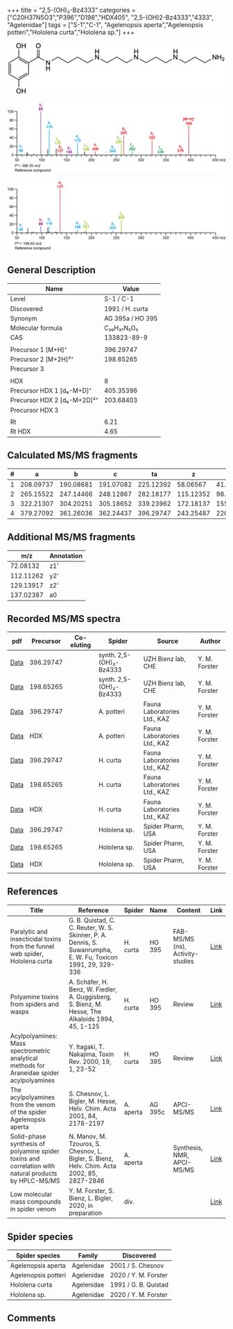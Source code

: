 +++
title = "2,5-(OH)₂-Bz4333"
categories = ["C20H37N5O3","P396","D198","HDX405",
"2,5-(OH)2-Bz4333","4333",
"Agelenidae"]
tags = ["S-1","C-1",
"Agelenopsis aperta","Agelenopsis potteri","Hololena curta","Hololena sp."]
+++

![](/img/2-5-OH2-Bz4333.png)

![](/img_MSMS/396_2-5-OH2-Bz4333.png?classes=border)

![](/img_MSMS/396_2-5-OH2-Bz4333_2.png?classes=border)

## General Description

| Name                        | Value            |
|-----------------------------|------------------|
| Level                       | S-1 / C-1        |
| Discovered                  | 1991 / H. curta  |
| Synonym                     | AG 395a / HO 395 |
| Molecular formula           | C₂₀H₃₇N₅O₃       |
| CAS                         | 133823-89-9      |
|                             |                  |
| Precursor 1 [M+H]⁺          | 396.29747        |
| Precursor 2 [M+2H]²⁺        | 198.65265        |
| Precursor 3                 |                  |
|                             |                  |
| HDX                         | 8                |
| Precursor HDX 1 [d₈-M+D]⁺   | 405.35396        |
| Precursor HDX 2 [d₈-M+2D]²⁺ | 203.68403        |
| Precursor HDX 3             |                  |
|                             |                  |
| Rt                          | 6.21             |
| Rt HDX                      | 4.65                 |

## Calculated MS/MS fragments

| # | a         | b         | c         | ta        | z         | y         | tz        |
|---|-----------|-----------|-----------|-----------|-----------|-----------|-----------|
| 1 | 208.09737 | 190.08681 | 191.07082 | 225.12392 | 58.06567  | 41.03912  | 75.09222  |
| 2 | 265.15522 | 247.14466 | 248.12867 | 282.18177 | 115.12352 | 98.09697  | 132.15007 |
| 3 | 322.21307 | 304.20251 | 305.18652 | 339.23962 | 172.18137 | 155.15482 | 189.20792 |
| 4 | 379.27092 | 361.26036 | 362.24437 | 396.29747 | 243.25487 | 226.22832 | 260.28142 |

## Additional MS/MS fragments

| m/z       | Annotation |
|-----------|------------|
| 72.08132  | z1'        |
| 112.11262 | y2'        |
| 129.13917 | z2'        |
| 137.02387 | a0         |

## Recorded MS/MS spectra

| pdf                                        | Precursor | Co-eluting | Spider                  | Source             | Author        |
|--------------------------------------------|-----------|------------|-------------------------|--------------------|---------------|
| [Data](/pdf/396_2-5-OH2-Bz4333_6-21.pdf)   | 396.29747 |            | synth. 2,5-(OH)₂-Bz4333 | UZH Bienz lab, CHE | Y. M. Forster |
| [Data](/pdf/396_2-5-OH2-Bz4333_6-21_2.pdf) | 198.65265 |            | synth. 2,5-(OH)₂-Bz4333 | UZH Bienz lab, CHE | Y. M. Forster |
| [Data](/pdf/A-potteri/396_2-5-OH2-Bz4333_Ap.pdf) | 396.29747 |           | A. potteri | Fauna Laboratories Ltd., KAZ | Y. M. Forster |
| [Data](/pdf/A-potteri/396_2-5-OH2-Bz4333_Ap_HDX.pdf) | HDX |           | A. potteri | Fauna Laboratories Ltd., KAZ | Y. M. Forster |
| [Data](/pdf/H-curta/396_2-5-OH2-Bz4333_Hc.pdf) | 396.29747 |           | H. curta | Fauna Laboratories Ltd., KAZ | Y. M. Forster |
| [Data](/pdf/H-curta/396_2-5-OH2-Bz4333_Hc_2.pdf) | 198.65265 |           | H. curta | Fauna Laboratories Ltd., KAZ | Y. M. Forster |
| [Data](/pdf/H-curta/396_2-5-OH2-Bz4333_Hc_HDX.pdf) | HDX |           | H. curta | Fauna Laboratories Ltd., KAZ | Y. M. Forster |
| [Data](/pdf/Hololena-sp/396_2-5-OH2-Bz4333_Ho-sp.pdf) | 396.29747 |           | Hololena sp. | Spider Pharm, USA | Y. M. Forster |
| [Data](/pdf/Hololena-sp/396_2-5-OH2-Bz4333_Ho-sp_2.pdf) | 198.65265 |           | Hololena sp. | Spider Pharm, USA | Y. M. Forster |
| [Data](/pdf/Hololena-sp/396_2-5-OH2-Bz4333_Ho-sp_HDX.pdf) | HDX |           | Hololena sp. | Spider Pharm, USA | Y. M. Forster |

## References

| Title                                                                                                | Reference                                                                                                     | Spider    | Name    | Content                          | Link                                                  |
|------------------------------------------------------------------------------------------------------|---------------------------------------------------------------------------------------------------------------|-----------|---------|----------------------------------|-------------------------------------------------------|
| Paralytic and insecticidal toxins from the funnel web spider, Hololena curta                         | G. B. Quistad, C. C. Reuter, W. S. Skinner, P. A. Dennis, S. Suwanrumpha, E. W. Fu, Toxicon 1991, 29, 329-336 | H. curta  | HO 395  | FAB-MS/MS (ns), Activity-studies | [Link](https://doi.org/10.1016/0041-0101(91)90286-Z)  |
| Polyamine toxins from spiders and wasps                                                              | A. Schäfer, H. Benz, W. Fiedler, A. Guggisberg, S. Bienz, M. Hesse, The Alkaloids 1994, 45, 1-125             | H. curta  | HO 395  | Review                           | [Link](https://doi.org/10.1016/S0099-9598(08)60276-X) |
| Acylpolyamines: Mass spectrometric analytical methods for Araneidae spider acylpolyamines            | Y. Itagaki, T. Nakajima, Toxin Rev. 2000, 19, 1, 23-52                                                        | H. curta  | HO 395  | Review                           | [Link](https://doi.org/10.1081/TXR-100100314)         |
| The acylpolyamines from the venom of the spider Agelenopsis aperta                                   | S. Chesnov, L. Bigler, M. Hesse, Helv. Chim. Acta 2001, 84, 2178-2197                                         | A. aperta | AG 395c | APCI-MS/MS                       | [Link](https://onlinelibrary.wiley.com/doi/abs/10.1002/1522-2675%2820010815%2984%3A8%3C2178%3A%3AAID-HLCA2178%3E3.0.CO%3B2-N)                                           |
| Solid-phase synthesis of polyamine spider toxins and correlation with natural products by HPLC-MS/MS | N. Manov, M. Tzouros, S. Chesnov, L. Bigler, S. Bienz, Helv. Chim. Acta 2002, 85, 2827-2846                   | A. aperta |         | Synthesis, NMR, APCI-MS/MS       | [Link](https://onlinelibrary.wiley.com/doi/abs/10.1002/1522-2675%28200209%2985%3A9%3C2827%3A%3AAID-HLCA2827%3E3.0.CO%3B2-5)     |
| Low molecular mass compounds in spider venom      | Y. M. Forster, S. Bienz, L. Bigler, 2020, in preparation          | div.       |   |   | [Link](unknown) |

## Spider species

| Spider species     | Family     | Discovered           |
|--------------------|------------|----------------------|
| Agelenopsis aperta | Agelenidae | 2001 / S. Chesnov    |
| Agelenopsis potteri | Agelenidae | 2020 / Y. M. Forster |
| Hololena curta     | Agelenidae | 1991 / G. B. Quistad |
| Hololena sp. | Agelenidae | 2020 / Y. M. Forster |

## Comments